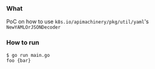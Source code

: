 ### What
PoC on how to use `k8s.io/apimachinery/pkg/util/yaml`'s `NewYAMLOrJSONDecoder`

### How to run
```
$ go run main.go
foo {bar}
```